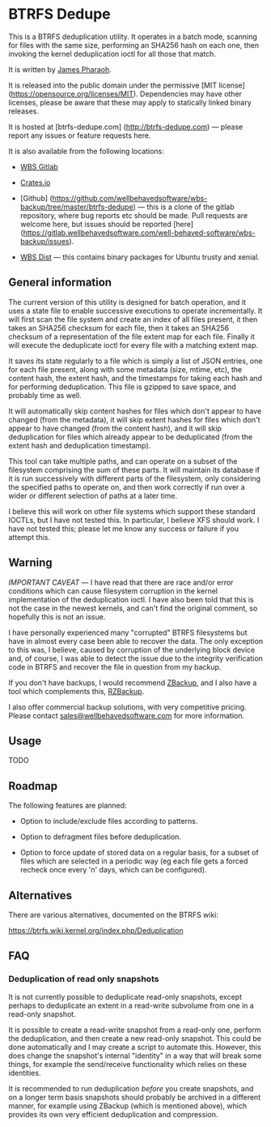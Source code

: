 # BTRFS Dedupe

This is a BTRFS deduplication utility. It operates in a batch mode, scanning
for files with the same size, performing an SHA256 hash on each one, then
invoking the kernel deduplication ioctl for all those that match.

It is written by [James Pharaoh](james@pharaoh.uk).

It is released into the public domain under the permissive [MIT license]
(https://opensource.org/licenses/MIT). Dependencies may have other licenses,
please be aware that these may apply to statically linked binary releases.

It is hosted at [btrfs-dedupe.com]
(http://btrfs-dedupe.com) — please report any issues or feature requests here.

It is also available from the following locations:

* [WBS Gitlab](https://github.com/wellbehavedsoftware/btrfs-dedupe)

* [Crates.io](https://crates.io/crates/btrfs-dedupe)

* [Github]
(https://github.com/wellbehavedsoftware/wbs-backup/tree/master/btrfs-dedupe) —
this is a clone of the gitlab repository, where bug reports etc should be made.
Pull requests are welcome here, but issues should be reported [here]
(https://gitlab.wellbehavedsoftware.com/well-behaved-software/wbs-backup/issues).

* [WBS Dist](https://dist.wellbehavedsoftware.com/btrfs-dedupe/) — this contains
binary packages for Ubuntu trusty and xenial.

## General information

The current version of this utility is designed for batch operation, and it uses
a state file to enable successive executions to operate incrementally. It will
first scan the file system and create an index of all files present, it then
takes an SHA256 checksum for each file, then it takes an SHA256 checksum of a
representation of the file extent map for each file. Finally it will execute the
deduplicate ioctl for every file with a matching extent map.

It saves its state regularly to a file which is simply a list of JSON entries,
one for each file present, along with some metadata (size, mtime, etc), the
content hash, the extent hash, and the timestamps for taking each hash and for
performing deduplication. This file is gzipped to save space, and probably time
as well.

It will automatically skip content hashes for files which don't appear to have
changed (from the metadata), it will skip extent hashes for files which don't
appear to have changed (from the content hash), and it will skip deduplication
for files which already appear to be deduplicated (from the extent hash and
deduplication timestamp).

This tool can take multiple paths, and can operate on a subset of the filesystem
comprising the sum of these parts. It will maintain its database if it is run
successively with different parts of the filesystem, only considering the
specified paths to operate on, and then work correctly if run over a wider or
different selection of paths at a later time.

I believe this will work on other file systems which support these standard
IOCTLs, but I have not tested this. In particular, I believe XFS should work. I
have not tested this; please let me know any success or failure if you attempt
this.

## Warning

*IMPORTANT CAVEAT* &mdash; I have read that there are race and/or error
conditions which can cause filesystem corruption in the kernel implementation of
the deduplication ioctl. I have also been told that this is not the case in the
newest kernels, and can't find the original comment, so hopefully this is not an
issue.

I have personally experienced many "corrupted" BTRFS filesystems but have in
almost every case been able to recover the data. The only exception to this was,
I believe, caused by corruption of the underlying block device and, of course, I
was able to detect the issue due to the integrity verification code in BTRFS and
recover the file in question from my backup.

If you don't have backups, I would recommend [ZBackup](http://zbackup.org/), and
I also have a tool which complements this, [RZBackup](http://rzbackup.com/).

I also offer commercial backup solutions, with very competitive pricing. Please
contact [sales@wellbehavedsoftware.com](mailto:sales@wellbehavedsoftware.com)
for more information.

## Usage

TODO

## Roadmap

The following features are planned:

* Option to include/exclude files according to patterns.

* Option to defragment files before deduplication.

* Option to force update of stored data on a regular basis, for a subset of
  files which are selected in a periodic way (eg each file gets a forced recheck
  once every 'n' days, which can be configured).

## Alternatives

There are various alternatives, documented on the BTRFS wiki:

https://btrfs.wiki.kernel.org/index.php/Deduplication

## FAQ

### Deduplication of read only snapshots

It is not currently possible to deduplicate read-only snapshots, except perhaps
to deduplicate an extent in a read-write subvolume from one in a read-only
snapshot.

It is possible to create a read-write snapshot from a read-only one, perform the
deduplication, and then create a new read-only snapshot. This could be done
automatically and I may create a script to automate this. However, this does
change the snapshot's internal "identity" in a way that will break some things,
for example the send/receive functionality which relies on these identities.

It is recommended to run deduplication _before_ you create snapshots, and on a
longer term basis snapshots should probably be archived in a different manner,
for example using ZBackup (which is mentioned above), which provides its own
very efficient deduplication and compression.

